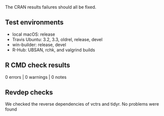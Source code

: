 
The CRAN results failures should all be fixed.


## Test environments

* local macOS: release
* Travis Ubuntu: 3.2, 3.3, oldrel, release, devel
* win-builder: release, devel
* R-Hub: UBSAN, rchk, and valgrind builds


## R CMD check results

0 errors | 0 warnings | 0 notes


## Revdep checks

We checked the reverse dependencies of vctrs and tidyr. No problems were found
